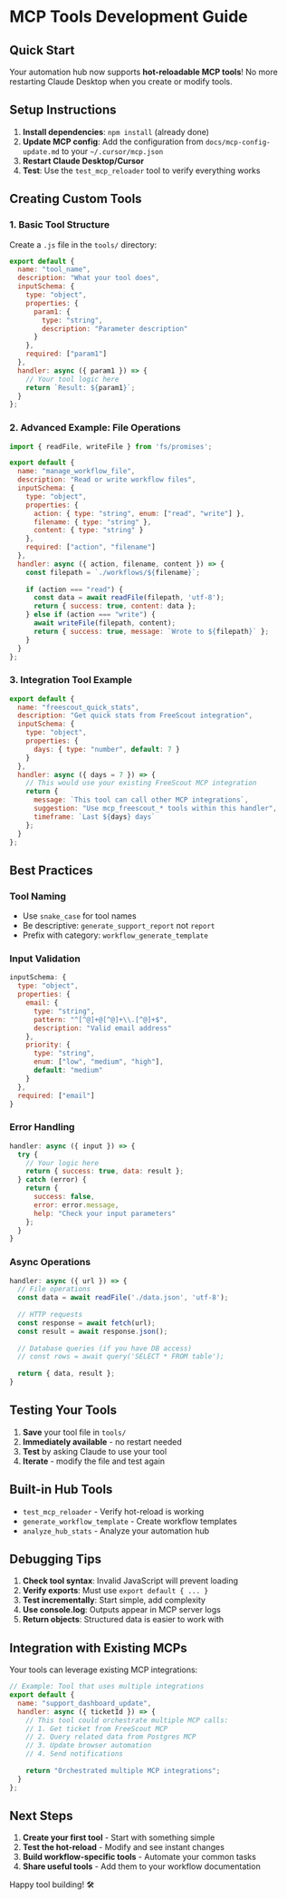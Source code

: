 # MCP Tools Development Guide

## Quick Start

Your automation hub now supports **hot-reloadable MCP tools**! No more restarting Claude Desktop when you create or modify tools.

## Setup Instructions

1. **Install dependencies**: `npm install` (already done)
2. **Update MCP config**: Add the configuration from `docs/mcp-config-update.md` to your `~/.cursor/mcp.json`
3. **Restart Claude Desktop/Cursor**
4. **Test**: Use the `test_mcp_reloader` tool to verify everything works

## Creating Custom Tools

### 1. Basic Tool Structure

Create a `.js` file in the `tools/` directory:

```javascript
export default {
  name: "tool_name",
  description: "What your tool does",
  inputSchema: {
    type: "object",
    properties: {
      param1: {
        type: "string", 
        description: "Parameter description"
      }
    },
    required: ["param1"]
  },
  handler: async ({ param1 }) => {
    // Your tool logic here
    return `Result: ${param1}`;
  }
};
```

### 2. Advanced Example: File Operations

```javascript
import { readFile, writeFile } from 'fs/promises';

export default {
  name: "manage_workflow_file",
  description: "Read or write workflow files",
  inputSchema: {
    type: "object",
    properties: {
      action: { type: "string", enum: ["read", "write"] },
      filename: { type: "string" },
      content: { type: "string" }
    },
    required: ["action", "filename"]
  },
  handler: async ({ action, filename, content }) => {
    const filepath = `./workflows/${filename}`;
    
    if (action === "read") {
      const data = await readFile(filepath, 'utf-8');
      return { success: true, content: data };
    } else if (action === "write") {
      await writeFile(filepath, content);
      return { success: true, message: `Wrote to ${filepath}` };
    }
  }
};
```

### 3. Integration Tool Example

```javascript
export default {
  name: "freescout_quick_stats",
  description: "Get quick stats from FreeScout integration",
  inputSchema: {
    type: "object",
    properties: {
      days: { type: "number", default: 7 }
    }
  },
  handler: async ({ days = 7 }) => {
    // This would use your existing FreeScout MCP integration
    return {
      message: `This tool can call other MCP integrations`,
      suggestion: "Use mcp_freescout_* tools within this handler",
      timeframe: `Last ${days} days`
    };
  }
};
```

## Best Practices

### Tool Naming
- Use `snake_case` for tool names
- Be descriptive: `generate_support_report` not `report`
- Prefix with category: `workflow_generate_template`

### Input Validation
```javascript
inputSchema: {
  type: "object",
  properties: {
    email: {
      type: "string",
      pattern: "^[^@]+@[^@]+\\.[^@]+$",
      description: "Valid email address"
    },
    priority: {
      type: "string", 
      enum: ["low", "medium", "high"],
      default: "medium"
    }
  },
  required: ["email"]
}
```

### Error Handling
```javascript
handler: async ({ input }) => {
  try {
    // Your logic here
    return { success: true, data: result };
  } catch (error) {
    return { 
      success: false, 
      error: error.message,
      help: "Check your input parameters"
    };
  }
}
```

### Async Operations
```javascript
handler: async ({ url }) => {
  // File operations
  const data = await readFile('./data.json', 'utf-8');
  
  // HTTP requests
  const response = await fetch(url);
  const result = await response.json();
  
  // Database queries (if you have DB access)
  // const rows = await query('SELECT * FROM table');
  
  return { data, result };
}
```

## Testing Your Tools

1. **Save** your tool file in `tools/`
2. **Immediately available** - no restart needed
3. **Test** by asking Claude to use your tool
4. **Iterate** - modify the file and test again

## Built-in Hub Tools

- `test_mcp_reloader` - Verify hot-reload is working
- `generate_workflow_template` - Create workflow templates  
- `analyze_hub_stats` - Analyze your automation hub

## Debugging Tips

1. **Check tool syntax**: Invalid JavaScript will prevent loading
2. **Verify exports**: Must use `export default { ... }`
3. **Test incrementally**: Start simple, add complexity
4. **Use console.log**: Outputs appear in MCP server logs
5. **Return objects**: Structured data is easier to work with

## Integration with Existing MCPs

Your tools can leverage existing MCP integrations:

```javascript
// Example: Tool that uses multiple integrations
export default {
  name: "support_dashboard_update",
  handler: async ({ ticketId }) => {
    // This tool could orchestrate multiple MCP calls:
    // 1. Get ticket from FreeScout MCP
    // 2. Query related data from Postgres MCP  
    // 3. Update browser automation
    // 4. Send notifications
    
    return "Orchestrated multiple MCP integrations";
  }
};
```

## Next Steps

1. **Create your first tool** - Start with something simple
2. **Test the hot-reload** - Modify and see instant changes  
3. **Build workflow-specific tools** - Automate your common tasks
4. **Share useful tools** - Add them to your workflow documentation

Happy tool building! 🛠️
